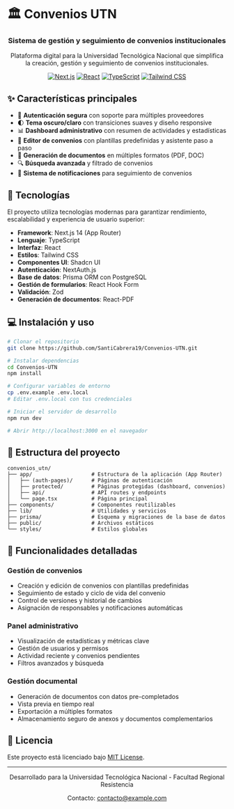 
# 🏛️ Convenios UTN

<div align="center">
  
  <h3>Sistema de gestión y seguimiento de convenios institucionales</h3>
  <p>Plataforma digital para la Universidad Tecnológica Nacional que simplifica la creación, gestión y seguimiento de convenios institucionales.</p>

  [![Next.js](https://img.shields.io/badge/Next.js-000000?style=for-the-badge&logo=next.js&logoColor=white)](https://nextjs.org/)
  [![React](https://img.shields.io/badge/React-61DAFB?style=for-the-badge&logo=react&logoColor=black)](https://reactjs.org/)
  [![TypeScript](https://img.shields.io/badge/TypeScript-3178C6?style=for-the-badge&logo=typescript&logoColor=white)](https://www.typescriptlang.org/)
  [![Tailwind CSS](https://img.shields.io/badge/Tailwind_CSS-38B2AC?style=for-the-badge&logo=tailwind-css&logoColor=white)](https://tailwindcss.com/)
  
</div>

## ✨ Características principales

- 🔐 **Autenticación segura** con soporte para múltiples proveedores
- 🌓 **Tema oscuro/claro** con transiciones suaves y diseño responsive
- 📊 **Dashboard administrativo** con resumen de actividades y estadísticas
- 📝 **Editor de convenios** con plantillas predefinidas y asistente paso a paso
- 📄 **Generación de documentos** en múltiples formatos (PDF, DOC)
- 🔍 **Búsqueda avanzada** y filtrado de convenios
- 🔔 **Sistema de notificaciones** para seguimiento de convenios



## 🚀 Tecnologías

El proyecto utiliza tecnologías modernas para garantizar rendimiento, escalabilidad y experiencia de usuario superior:

- **Framework**: Next.js 14 (App Router)
- **Lenguaje**: TypeScript
- **Interfaz**: React
- **Estilos**: Tailwind CSS
- **Componentes UI**: Shadcn UI
- **Autenticación**: NextAuth.js
- **Base de datos**: Prisma ORM con PostgreSQL
- **Gestión de formularios**: React Hook Form
- **Validación**: Zod
- **Generación de documentos**: React-PDF

## 💻 Instalación y uso

```bash
# Clonar el repositorio
git clone https://github.com/SantiCabrera19/Convenios-UTN.git

# Instalar dependencias
cd Convenios-UTN
npm install

# Configurar variables de entorno
cp .env.example .env.local
# Editar .env.local con tus credenciales

# Iniciar el servidor de desarrollo
npm run dev

# Abrir http://localhost:3000 en el navegador
```

## 📂 Estructura del proyecto

```
convenios_utn/
├── app/                   # Estructura de la aplicación (App Router)
│   ├── (auth-pages)/      # Páginas de autenticación
│   ├── protected/         # Páginas protegidas (dashboard, convenios)
│   ├── api/               # API routes y endpoints
│   └── page.tsx           # Página principal
├── components/            # Componentes reutilizables
├── lib/                   # Utilidades y servicios
├── prisma/                # Esquema y migraciones de la base de datos
├── public/                # Archivos estáticos
└── styles/                # Estilos globales
```

## 🌟 Funcionalidades detalladas

### Gestión de convenios
- Creación y edición de convenios con plantillas predefinidas
- Seguimiento de estado y ciclo de vida del convenio
- Control de versiones y historial de cambios
- Asignación de responsables y notificaciones automáticas

### Panel administrativo
- Visualización de estadísticas y métricas clave
- Gestión de usuarios y permisos
- Actividad reciente y convenios pendientes
- Filtros avanzados y búsqueda

### Gestión documental
- Generación de documentos con datos pre-completados
- Vista previa en tiempo real
- Exportación a múltiples formatos
- Almacenamiento seguro de anexos y documentos complementarios

## 📄 Licencia

Este proyecto está licenciado bajo [MIT License](LICENSE).

---

<div align="center">
  <p>Desarrollado para la Universidad Tecnológica Nacional - Facultad Regional Resistencia</p>
  <p>Contacto: <a href="mailto:contacto@example.com">contacto@example.com</a></p>
</div>

